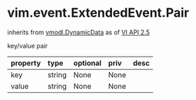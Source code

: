 vim.event.ExtendedEvent.Pair
============================
inherits from [vmodl.DynamicData](docs/vmodl.DynamicData.md)
as of [VI API 2.5](vim.version.md#vim.version.version2)


key/value pair

| property | type | optional | priv | desc |
|:---------|:-----|:---------|:-----|:-----|
| key | string | None | None |  |
| value | string | None | None |  |


